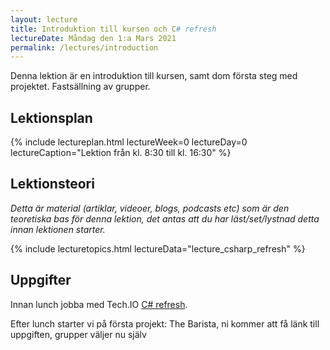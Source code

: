 ```yaml
---
layout: lecture
title: Introduktion till kursen och C# refresh
lectureDate: Måndag den 1:a Mars 2021
permalink: /lectures/introduction
---
```



Denna lektion är en introduktion till kursen, samt dom första steg med projektet. Fastsällning av grupper.

## Lektionsplan

{% include lectureplan.html lectureWeek=0 lectureDay=0 lectureCaption="Lektion från kl. 8:30 till kl. 16:30" %}

## Lektionsteori
*Detta är material (artiklar, videoer, blogs, podcasts etc) som är den teoretiska bas för denna lektion, det antas att du har läst/set/lystnad detta innan lektionen starter.*

{% include lecturetopics.html lectureData="lecture_csharp_refresh" %}

## Uppgifter

Innan lunch jobba med Tech.IO [C# refresh](https://tech.io/playgrounds/52999/c-refresh/welcome).

Efter lunch starter vi på första projekt: The Barista, ni kommer att få länk till uppgiften, grupper väljer nu själv